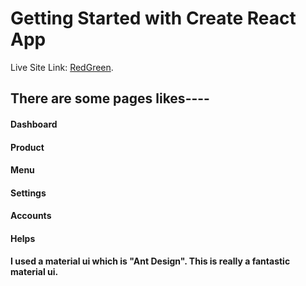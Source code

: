 # Getting Started with Create React App

Live Site Link: [RedGreen](https://github.com/facebook/create-react-app).

## There are some pages likes----
 #### Dashboard
 #### Product
 #### Menu
 #### Settings
 #### Accounts
 #### Helps

 #### I used a material ui which is "Ant Design". This is really a fantastic material ui.
